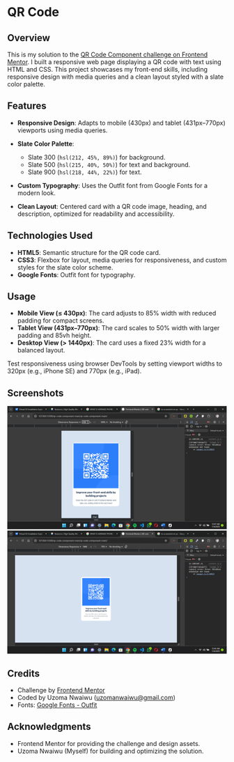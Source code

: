 # QR Code

## Overview

This is my solution to the [QR Code Component challenge on Frontend Mentor](https://www.frontendmentor.io/challenges/qr-code-component-iux_sIO_H). I built a responsive web page displaying a QR code with text using HTML and CSS. This project showcases my front-end skills, including responsive design with media queries and a clean layout styled with a slate color palette.

## Features

- **Responsive Design**: Adapts to mobile (430px) and tablet (431px–770px) viewports using media queries.
- **Slate Color Palette**:
  - Slate 300 (`hsl(212, 45%, 89%)`) for background.
  - Slate 500 (`hsl(215, 40%, 50%)`) for text and background.
  - Slate 900 (`hsl(218, 44%, 22%)`) for text.

- **Custom Typography**: Uses the Outfit font from Google Fonts for a modern look.
- **Clean Layout**: Centered card with a QR code image, heading, and description, optimized for readability and accessibility.

## Technologies Used

- **HTML5**: Semantic structure for the QR code card.
- **CSS3**: Flexbox for layout, media queries for responsiveness, and custom styles for the slate color scheme.
- **Google Fonts**: Outfit font for typography.

## Usage

- **Mobile View (≤ 430px)**: The card adjusts to 85% width with reduced padding for compact screens.
- **Tablet View (431px–770px)**: The card scales to 50% width with larger padding and 85vh height.
- **Desktop View (> 1440px)**: The card uses a fixed 23% width for a balanced layout.

Test responsiveness using browser DevTools by setting viewport widths to 320px (e.g., iPhone SE) and 770px (e.g., iPad).


## Screenshots

![Mobile View](images/mobile.png)
![Desktop View](images/Desktop.png)

## Credits

- Challenge by [Frontend Mentor](https://www.frontendmentor.io)
- Coded by Uzoma Nwaiwu (uzomanwaiwu@gmail.com)
- Fonts: [Google Fonts - Outfit](https://fonts.google.com/specimen/Outfit)

## Acknowledgments

- Frontend Mentor for providing the challenge and design assets.
- Uzoma Nwaiwu (Myself) for building and optimizing the solution.
